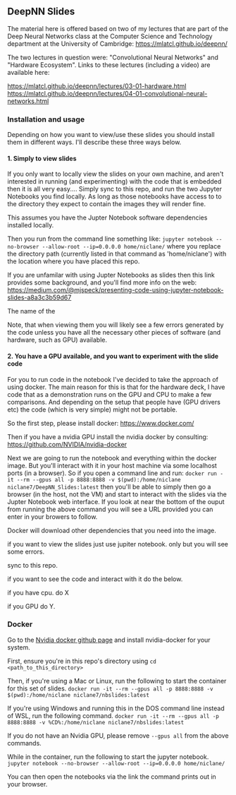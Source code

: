 ## DeepNN Slides

The material here is offered based on two of my lectures that are part of the Deep Neural Networks class at the Computer Science and Technology department at the University of Cambridge: https://mlatcl.github.io/deepnn/

The two lectures in question were: "Convolutional Neural Networks" and "Hardware Ecosystem". Links to these lectures (including a video) are available here:

https://mlatcl.github.io/deepnn/lectures/03-01-hardware.html
https://mlatcl.github.io/deepnn/lectures/04-01-convolutional-neural-networks.html

### Installation and usage

Depending on how you want to view/use these slides you should install them in different ways. I'll describe these three ways below.

#### 1. Simply to view slides

If you only want to locally view the slides on your own machine, and aren't interested in running (and experimenting) with the code that is embedded then it is all very easy.... Simply sync to this repo, and run the two Jupyter Notebooks you find locally. As long as those notebooks have access to to the directory they expect to contain the images they will render fine.

This assumes you have the Jupter Notebook software dependencies installed locally. 

Then you run from the command line something like: `jupyter notebook --no-browser --allow-root --ip=0.0.0.0 home/niclane/` where you replace the directory path (currently listed in that command as 'home/niclane') with the location where you have placed this repo. 

If you are unfamilar with using Jupter Notebooks as slides then this link provides some background, and you'll find more info on the web: https://medium.com/@mjspeck/presenting-code-using-jupyter-notebook-slides-a8a3c3b59d67

The name of the 

Note, that when viewing them you will likely see a few errors generated by the code unless you have all the necessary other pieces of software (and hardware, such as GPU) available.

#### 2. You have a GPU available, and you want to experiment with the slide code

For you to run code in the notebook I've decided to take the approach of using docker. The main reason for this is that for the hardware deck, I have code that as a demonstration runs on the GPU and CPU to make a few comparisons. And depending on the setup that people have (GPU drivers etc) the code (which is very simple) might not be portable.

So the first step, please install docker: https://www.docker.com/

Then if you have a nvidia GPU install the nvidia docker by consulting: https://github.com/NVIDIA/nvidia-docker

Next we are going to run the notebook and everything within the docker image. But you'll interact with it in your host machine via some localhost ports (in a browser). So if you open a command line and run: `docker run -it --rm --gpus all -p 8888:8888 -v $(pwd):/home/niclane niclane7/DeepNN_Slides:latest` then you'll be able to simply then go a browser (in the host, not the VM) and start to interact with the slides via the Jupter Notebook web interface. If you look at near the bottom of the ouput from running the above command you will see a URL provided you can enter in your browers to follow. 

Docker will download other dependencies that you need into the image.

if you want to view the slides just use jupiter notebook. only but you will see some errors.

sync to this repo.

if you want to see the code and interact with it do the below.

if you have cpu. do X

if you GPU do Y.

### Docker
Go to the [Nvidia docker github page](https://github.com/NVIDIA/nvidia-docker) and install nvidia-docker for your system.

First, ensure you're in this repo's directory using `cd <path_to_this_directory>`

Then, if you're using a Mac or Linux, run the following to start the container for this set of slides.
`docker run -it --rm --gpus all -p 8888:8888 -v $(pwd):/home/niclane niclane7/nbslides:latest`

If you're using Windows and running this in the DOS command line instead of WSL, run the following command.
`docker run -it --rm --gpus all -p 8888:8888 -v %CD%:/home/niclane niclane7/nbslides:latest`

If you do not have an Nvidia GPU, please remove `--gpus all` from the above commands.

While in the container, run the following to start the jupyter notebook.
`jupyter notebook --no-browser --allow-root --ip=0.0.0.0 home/niclane/`

You can then open the notebooks via the link the command prints out in your browser.

